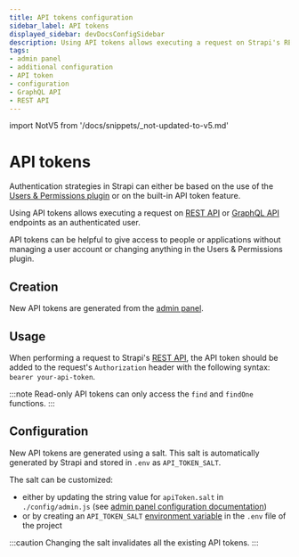 ```yaml
---
title: API tokens configuration
sidebar_label: API tokens
displayed_sidebar: devDocsConfigSidebar
description: Using API tokens allows executing a request on Strapi's REST API endpoints as an authenticated user.
tags:
- admin panel
- additional configuration
- API token
- configuration
- GraphQL API
- REST API
---
```


import NotV5 from '/docs/snippets/_not-updated-to-v5.md'

# API tokens

<NotV5 />

Authentication strategies in Strapi can either be based on the use of the [Users & Permissions plugin](/user-docs/users-roles-permissions) or on the built-in API token feature.

Using API tokens allows executing a request on [REST API](/dev-docs/api/rest) or [GraphQL API](/dev-docs/api/graphql) endpoints as an authenticated user. 

API tokens can be helpful to give access to people or applications without managing a user account or changing anything in the Users & Permissions plugin.

## Creation

New API tokens are generated from the [admin panel](/user-docs/settings/API-tokens).

## Usage

When performing a request to Strapi's [REST API](/dev-docs/api/rest), the API token should be added to the request's `Authorization` header with the following syntax: `bearer your-api-token`.

:::note
Read-only API tokens can only access the `find` and `findOne` functions.
:::

## Configuration

New API tokens are generated using a salt. This salt is automatically generated by Strapi and stored in `.env` as `API_TOKEN_SALT`.

The salt can be customized:

- either by updating the string value for `apiToken.salt` in `./config/admin.js` (see [admin panel configuration documentation](/dev-docs/configurations/admin-panel))
- or by creating an `API_TOKEN_SALT` [environment variable](/dev-docs/configurations/environment#strapi) in the `.env` file of the project

:::caution
Changing the salt invalidates all the existing API tokens.
:::
